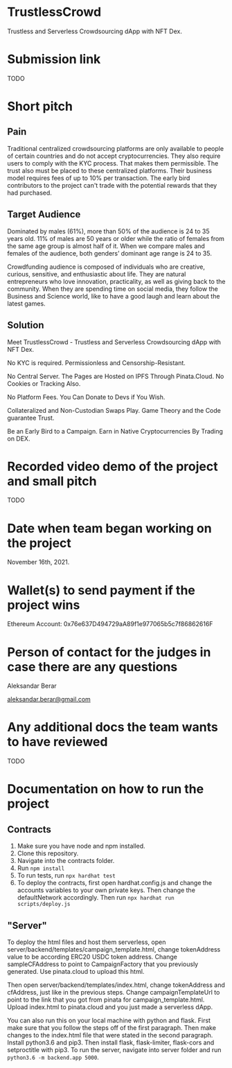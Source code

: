 # TrustlessCrowd
Trustless and Serverless Crowdsourcing dApp with NFT Dex.

# Submission link
TODO

# Short pitch
## Pain
Traditional centralized crowdsourcing platforms are only available to people of certain countries and do not accept cryptocurrencies. They also require users to comply with the KYC process. That makes them permissible. The trust also must be placed to these centralized platforms. Their business model requires fees of up to 10% per transaction. The early bird contributors to the project can't trade with the potential rewards that they had purchased. 

## Target Audience
Dominated by males (61%), more than 50% of the audience is 24 to 35 years old. 11% of males are 50 years or older while the ratio of females from the same age group is almost half of it. When we compare males and females of the audience, both genders’ dominant age range is 24 to 35.

Crowdfunding audience is composed of individuals who are creative, curious, sensitive, and enthusiastic about life. They are natural entrepreneurs who love innovation, practicality, as well as giving back to the community. When they are spending time on social media, they follow the Business and Science world, like to have a good laugh and learn about the latest games.

## Solution
Meet TrustlessCrowd - Trustless and Serverless Crowdsourcing dApp with NFT Dex.

No KYC is required. Permissionless and Censorship-Resistant.

No Central Server. The Pages are Hosted on IPFS Through Pinata.Cloud. No Cookies or Tracking Also.

No Platform Fees. You Can Donate to Devs if You Wish.

Collateralized and Non-Custodian Swaps Play. Game Theory and the Code guarantee Trust.

Be an Early Bird to a Campaign. Earn in Native Cryptocurrencies By Trading on DEX.

# Recorded video demo of the project and small pitch
TODO

# Date when team began working on the project 
November 16th, 2021.

# Wallet(s) to send payment if the project wins
Ethereum Account: 0x76e637D494729aA89f1e977065b5c7f86862616F

# Person of contact for the judges in case there are any questions
Aleksandar Berar

aleksandar.berar@gmail.com

# Any additional docs the team wants to have reviewed
TODO

# Documentation on how to run the project

## Contracts

1. Make sure you have node and npm installed.
2. Clone this repository. 
3. Navigate into the contracts folder.
4. Run ```npm install```
5. To run tests, run ```npx hardhat test```
6. To deploy the contracts, first open hardhat.config.js and change the accounts variables to your own private keys. Then change the defaultNetwork accordingly. Then run ```npx hardhat run scripts/deploy.js```

## "Server"

To deploy the html files and host them serverless, open server/backend/templates/campaign_template.html, change tokenAddress value to be according ERC20 USDC token address. Change sampleCFAddress to point to CampaignFactory that you previously generated. Use pinata.cloud to upload this html. 

Then open server/backend/templates/index.html, change tokenAddress and cfAddress, just like in the previous steps. Change campaignTemplateUrl to point to the link that you got from pinata for campaign_template.html. Upload index.html to pinata.cloud and you just made a serverless dApp. 

You can also run this on your local machine with python and flask. First make sure that you follow the steps off of the first paragraph. Then make changes to the index.html file that were stated in the second paragraph. Install python3.6 and pip3. Then install flask, flask-limiter, flask-cors and setproctitle with pip3. To run the server, navigate into server folder and run ```python3.6 -m backend.app 5000```. 
